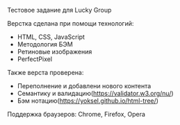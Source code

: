 Тестовое задание для Lucky Group

Верстка сделана при помощи технологий:
- HTML, CSS, JavaScript
- Методология БЭМ
- Ретиновые изображения
- PerfectPixel

Также верста проверена:
- Переполнение и добавлени нового контента
- Семантику и валидацию(https://validator.w3.org/nu/)
- Бэм нотацию(https://yoksel.github.io/html-tree/)

Поддержка браузеров: Chrome, Firefox, Opera
